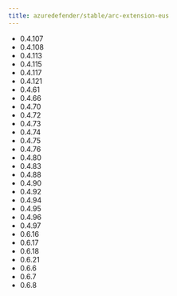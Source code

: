 ```yaml
---
title: azuredefender/stable/arc-extension-eus
---
```

- 0.4.107
- 0.4.108
- 0.4.113
- 0.4.115
- 0.4.117
- 0.4.121
- 0.4.61
- 0.4.66
- 0.4.70
- 0.4.72
- 0.4.73
- 0.4.74
- 0.4.75
- 0.4.76
- 0.4.80
- 0.4.83
- 0.4.88
- 0.4.90
- 0.4.92
- 0.4.94
- 0.4.95
- 0.4.96
- 0.4.97
- 0.6.16
- 0.6.17
- 0.6.18
- 0.6.21
- 0.6.6
- 0.6.7
- 0.6.8
